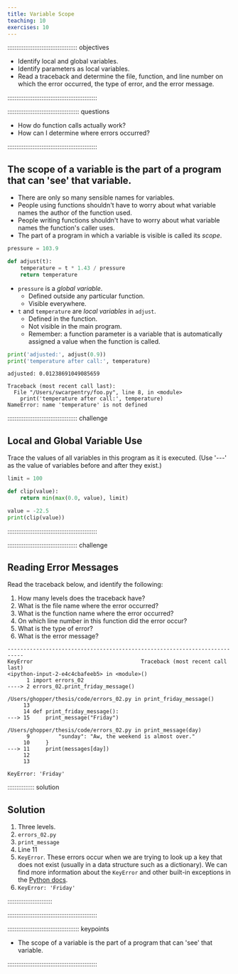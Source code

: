 ```yaml
---
title: Variable Scope
teaching: 10
exercises: 10
---
```

<script src="files/additional.js" type="text/javascript"></script>

::::::::::::::::::::::::::::::::::::::: objectives

- Identify local and global variables.
- Identify parameters as local variables.
- Read a traceback and determine the file, function, and line number on which the error occurred, the type of error, and the error message.

::::::::::::::::::::::::::::::::::::::::::::::::::

:::::::::::::::::::::::::::::::::::::::: questions

- How do function calls actually work?
- How can I determine where errors occurred?

::::::::::::::::::::::::::::::::::::::::::::::::::

## The scope of a variable is the part of a program that can 'see' that variable.

- There are only so many sensible names for variables.
- People using functions shouldn't have to worry about
  what variable names the author of the function used.
- People writing functions shouldn't have to worry about
  what variable names the function's caller uses.
- The part of a program in which a variable is visible is called its *scope*.

```python
pressure = 103.9

def adjust(t):
    temperature = t * 1.43 / pressure
    return temperature
```

- `pressure` is a *global variable*.
  - Defined outside any particular function.
  - Visible everywhere.
- `t` and `temperature` are *local variables* in `adjust`.
  - Defined in the function.
  - Not visible in the main program.
  - Remember: a function parameter is a variable
    that is automatically assigned a value when the function is called.

```python
print('adjusted:', adjust(0.9))
print('temperature after call:', temperature)
```

```output
adjusted: 0.01238691049085659
```

```error
Traceback (most recent call last):
  File "/Users/swcarpentry/foo.py", line 8, in <module>
    print('temperature after call:', temperature)
NameError: name 'temperature' is not defined
```

:::::::::::::::::::::::::::::::::::::::  challenge

## Local and Global Variable Use

Trace the values of all variables in this program as it is executed.
(Use '---' as the value of variables before and after they exist.)

```python
limit = 100

def clip(value):
    return min(max(0.0, value), limit)

value = -22.5
print(clip(value))
```

::::::::::::::::::::::::::::::::::::::::::::::::::

:::::::::::::::::::::::::::::::::::::::  challenge

## Reading Error Messages

Read the traceback below, and identify the following:

1. How many levels does the traceback have?
2. What is the file name where the error occurred?
3. What is the function name where the error occurred?
4. On which line number in this function did the error occur?
5. What is the type of error?
6. What is the error message?

```error
---------------------------------------------------------------------------
KeyError                                  Traceback (most recent call last)
<ipython-input-2-e4c4cbafeeb5> in <module>()
      1 import errors_02
----> 2 errors_02.print_friday_message()

/Users/ghopper/thesis/code/errors_02.py in print_friday_message()
     13
     14 def print_friday_message():
---> 15     print_message("Friday")

/Users/ghopper/thesis/code/errors_02.py in print_message(day)
      9         "sunday": "Aw, the weekend is almost over."
     10     }
---> 11     print(messages[day])
     12
     13

KeyError: 'Friday'
```

:::::::::::::::  solution

## Solution

1. Three levels.
2. `errors_02.py`
3. `print_message`
4. Line 11
5. `KeyError`. These errors occur when we are trying to look up a key that does not exist (usually in a data
  structure such as a dictionary). We can find more information about the `KeyError` and other built-in exceptions
  in the [Python docs](https://docs.python.org/3/library/exceptions.html#KeyError).
6. `KeyError: 'Friday'`
  
  

:::::::::::::::::::::::::

::::::::::::::::::::::::::::::::::::::::::::::::::

:::::::::::::::::::::::::::::::::::::::: keypoints

- The scope of a variable is the part of a program that can 'see' that variable.

::::::::::::::::::::::::::::::::::::::::::::::::::



